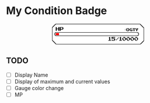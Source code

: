 # My Condition Badge


<div align="center">
 <img src="./sample.svg" width="50%" />
</div>

## TODO

- [ ] Display Name
- [ ] Display of maximum and current values
- [ ] Gauge color change
- [ ] MP
